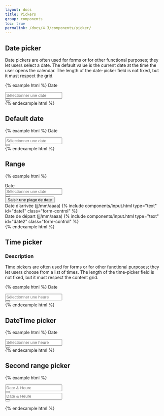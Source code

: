 ```yaml
---
layout: docs
title: Pickers
group: components
toc: true
permalink: /docs/4.3/components/picker/
---
```


## Date picker

Date pickers are often used for forms or for other functional purposes; they let users select a date. The default value is the current date at the time the user opens the calendar. The length of the date-picker field is not fixed, but it must respect the grid.

{% example html %}
<label for="date" class="font-weight-medium mb-2">Date</label>
<div data-component="picker">
  <div class="input-group input-group--flatpickr">
    <div class="form-control-container" data-toggle>
      <input id="date" type="text" class="form-control" placeholder="Sélectionner une date" data-input>
      <span class="form-control-state"></span>
    </div>
    <div class="input-group-append">
      <button type="button" class="btn btn-primary btn-only-icon" data-role="btn" aria-expanded="false">
        <i class="icons-calendar"></i>
      </button>
    </div>
  </div>
</div>
{% endexample html %}

## Default date

{% example html %}
<label for="defaultdate" class="font-weight-medium mb-2">Date</label>
<div data-component="picker" data-default-date="2017-02-26">
  <div class="input-group input-group--flatpickr">
    <div class="form-control-container" data-toggle>
      <input id="defaultdate" type="text" class="form-control" placeholder="Sélectionner une date" data-input>
      <span class="form-control-state"></span>
    </div>
    <div class="input-group-append">
      <button type="button" class="btn btn-primary btn-only-icon" data-role="btn" aria-expanded="false">
        <i class="icons-calendar"></i>
      </button>
    </div>
  </div>
</div>
{% endexample html %}

## Range

{% example html %}
<div aria-hidden="true">
  <label for="range" class="font-weight-medium mb-2">Date</label>
  <div data-component="picker" data-mode="range">
    <div class="input-group input-group--flatpickr">
      <div class="form-control-container" data-toggle>
        <input id="range" type="text" class="form-control" placeholder="Sélectionner une date" data-input>
        <span class="form-control-state"></span>
      </div>
      <div class="input-group-append">
        <button type="button" class="btn btn-primary btn-only-icon" data-role="btn" aria-expanded="false">
          <i class="icons-calendar"></i>
        </button>
      </div>
    </div>
  </div>
</div>
<div class="pt-3">
  <button class="btn-link" aria-controls="inputrange" data-component="state" data-state="d-none" data-behaviour="toggle" data-target=".range-inputs">
    Saisir une plage de date
  </button>
  <div class="row pt-2 range-inputs d-none" id="inputrange" aria-expanded="false">
    <div class="col">
      <div class="form-group">
        <label for="date1">Date d’arrivée (jj/mm/aaaa)</label>
        {% include components/input.html type="text" id="date1" class="form-control" %}
      </div>
    </div>
    <div class="col">
      <div class="form-group">
        <label for="date2">Date de départ (jj/mm/aaaa)</label>
        {% include components/input.html type="text" id="date2" class="form-control" %}
      </div>
    </div>
  </div>
</div>
{% endexample html %}

## Time picker

### Description

Time pickers are often used for forms or for other functional purposes; they let users choose from a list of times.
The length of the time-picker field is not fixed, but it must respect the content grid.

{% example html %}
<label for="timepicker" class="font-weight-medium mb-2">Date</label>
<div data-component="picker" data-timepicker="true" data-increment-hours-on-minutes-max="true">
  <div class="input-group input-group--flatpickr">
    <div class="form-control-container" data-toggle>
      <input id="timepicker" type="text" class="form-control" placeholder="Sélectionner une heure" data-input>
      <span class="form-control-state"></span>
    </div>
    <div class="input-group-append">
      <button type="button" class="btn btn-primary btn-only-icon" data-role="btn" aria-expanded="false">
        <i class="icons-calendar-time"></i>
      </button>
    </div>
  </div>
</div>
{% endexample html %}

## DateTime picker

{% example html %}
<label for="datetimepicker" class="font-weight-medium mb-2">Date</label>
<div data-component="picker" data-enable-time="true">
  <div class="input-group input-group--flatpickr">
    <div class="form-control-container" data-toggle>
      <input id="datetimepicker" type="text" class="form-control" placeholder="Sélectionner une heure" data-input>
      <span class="form-control-state"></span>
    </div>
    <div class="input-group-append">
      <button type="button" class="btn btn-primary btn-only-icon" data-role="btn" aria-expanded="false">
        <i class="icons-calendar-time"></i>
      </button>
    </div>
  </div>
</div>
{% endexample html %}

## Second range picker

{% example html %}
<form autocomplete="false">
  <div class="row">
    <div class="col">
      <div data-component="picker" data-second-range="#secondRangeInput">
        <div class="input-group">
          <div class="form-control-container">
            <input type="text" class="form-control" placeholder="Date & Heure" data-input>
            <span class="form-control-state"></span>
          </div>
          <div class="input-group-append">
            <button type="button" class="btn btn-primary btn-only-icon" data-toggle>
              <i class="icons-calendar"></i>
            </button>
          </div>
        </div>
        <div class="dropdown-menu" data-role="menu">
        </div>
      </div>
    </div>
    <div class="col">
      <div class="input-group">
        <div class="form-control-container">
          <input id="secondRangeInput" type="text" class="form-control" placeholder="Date & Heure" data-input>
          <span class="form-control-state"></span>
        </div>
        <div class="input-group-append">
          <button type="button" class="btn btn-primary btn-only-icon" data-toggle>
            <i class="icons-calendar"></i>
          </button>
        </div>
      </div>
    </div>
  </div>
</form>
{% endexample html %}
